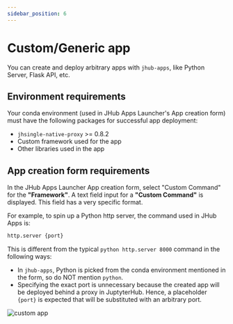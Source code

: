 ```yaml
---
sidebar_position: 6
---
```


# Custom/Generic app

You can create and deploy arbitrary apps with `jhub-apps`, like Python Server, Flask API, etc.

## Environment requirements

Your conda environment (used in JHub Apps Launcher's App creation form) must have the following packages for successful app deployment:

* `jhsingle-native-proxy` >= 0.8.2
* Custom framework used for the app
* Other libraries used in the app

## App creation form requirements

In the JHub Apps Launcher App creation form, select "Custom Command" for the **"Framework"**.
A text field input for a **"Custom Command"** is displayed. This field has a very specific format.

For example, to spin up a Python http server, the command used in JHub Apps is:

```bash
http.server {port}
```

This is different from the typical `python http.server 8000` command in the following ways:

* In `jhub-apps`, Python is picked from the conda environment mentioned in the form, so do NOT mention `python`.
* Specifying the exact port is unnecessary because the created app will be deployed behind a proxy in JuptyterHub. Hence, a placeholder `{port}` is expected that will be substituted with an arbitrary port.

![custom app](/img/custom_app_creation.png)
